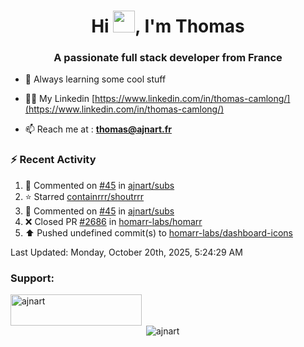 <h1 align="center">Hi <img height="35px" src="https://raw.githubusercontent.com/MartinHeinz/MartinHeinz/master/wave.gif" width="35px"/>, I'm Thomas</h1>
<h3 align="center">A passionate full stack developer from France</h3>

- 🌱 Always learning some cool stuff 

- 👨‍💻 My Linkedin [https://www.linkedin.com/in/thomas-camlong/](https://www.linkedin.com/in/thomas-camlong/)

- 📫 Reach me at : **thomas@ajnart.fr**

### :zap: Recent Activity

<!--RECENT_ACTIVITY:start-->
1. 💬 Commented on [#45](https://github.com/ajnart/subs/pull/45#issuecomment-3414474818) in [ajnart/subs](https://github.com/ajnart/subs)<br>
2. ⭐ Starred [containrrr/shoutrrr](https://github.com/containrrr/shoutrrr)<br>
3. 💬 Commented on [#45](https://github.com/ajnart/subs/pull/45#issuecomment-3406790771) in [ajnart/subs](https://github.com/ajnart/subs)<br>
4. ❌ Closed PR [#2686](undefined) in [homarr-labs/homarr](https://github.com/homarr-labs/homarr)<br>
5. ⬆️ Pushed undefined commit(s) to [homarr-labs/dashboard-icons](https://github.com/homarr-labs/dashboard-icons)<br>
<!--RECENT_ACTIVITY:end-->

<!--RECENT_ACTIVITY:last_update-->
Last Updated: Monday, October 20th, 2025, 5:24:29 AM
<!--RECENT_ACTIVITY:last_update_end-->
<h3 align="left">Support:</h3>
<p><a href="https://ko-fi.com/ajnart"> <img align="left" src="https://cdn.ko-fi.com/cdn/kofi3.png?v=3" height="50" width="210" alt="ajnart" /></a></p><br><br>

<p>&nbsp;<img align="center" src="https://github-readme-stats.vercel.app/api?username=ajnart&show_icons=true&theme=tokyonight&locale=en" alt="ajnart" /></p>
